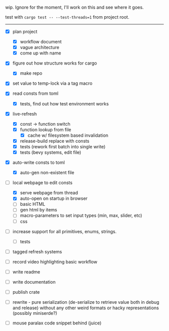 wip. Ignore for the moment, I'll work on this and see where it goes.

test with `cargo test -- --test-threads=1` from project root.


 -----------------------------------------------------------------------------


 - [x] plan project
     - [x] workflow document
     - [x] vague architecture
     - [x] come up with name

 - [x] figure out how structure works for cargo
     - [x] make repo

 - [x] set value to temp-lock via a tag macro

 - [x] read consts from toml
     - [x] tests, find out how test environment works

 - [x] live-refresh
     - [x] const -> function switch
     - [x] function lookup from file
         - [x] cache w/ filesystem based invalidation
     - [x] release-build replace with consts
     - [x] tests (rework first batch into single write)
     - [x] tests (bevy systems, edit file)

 - [x] auto-write consts to toml
     - [x] auto-gen non-existent file

 - [ ] local webpage to edit consts
     - [x] serve webpage from thread
     - [x] auto-open on startup in browser
     - [ ] basic HTML
     - [ ] gen html by items
     - [ ] macro-parameters to set input types (min, max, slider, etc)
     - [ ] css

 - [ ] increase support for all primitives, enums, strings.
     - [ ] tests

 - [ ] tagged refresh systems

 - [ ] record video highlighting basic workflow

 - [ ] write readme

 - [ ] write documentation

 - [ ] publish crate

 - [ ] rewrite - pure serialization (de-serialize to retrieve value both in
                 debug and release) without any other weird formats or hacky
                 representations (possibly miniserde?)

 - [ ] mouse paralax code snippet behind (juice)

